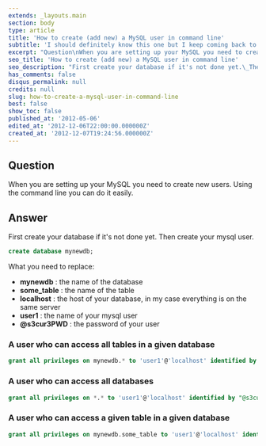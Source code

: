 ```yaml
---
extends: _layouts.main
section: body
type: article
title: 'How to create (add new) a MySQL user in command line'
subtitle: 'I should definitely know this one but I keep coming back to this quick post'
excerpt: "Question\nWhen you are setting up your MySQL you need to create new users. Using the command line you can do it easily.\nAnswer\nFirst create your database if it's not done yet.\_Then create your mysql user.\ncreate database mynewdb;\n\nWhat you need to replace:\n\n\nmynewdb : the name of..."
seo_title: 'How to create (add new) a MySQL user in command line'
seo_description: "First create your database if it's not done yet.\_Then create your mysql user with the following command."
has_comments: false
disqus_permalink: null
credits: null
slug: how-to-create-a-mysql-user-in-command-line
best: false
show_toc: false
published_at: '2012-05-06'
edited_at: '2012-12-06T22:00:00.000000Z'
created_at: '2012-12-07T19:24:56.000000Z'
---
```


## Question

When you are setting up your MySQL you need to create new users. Using the command line you can do it easily.

## Answer


First create your database if it's not done yet. Then create your mysql user.

```sql
create database mynewdb;
```

What you need to replace:

* **mynewdb** : the name of the database
* **some_table** : the name of the table
* **localhost** : the host of your database, in my case everything is on the same server
* **user1** : the name of your mysql user
* **@s3cur3PWD** : the password of your user

### A user who can access all tables in a given database

```sql
grant all privileges on mynewdb.* to 'user1'@'localhost' identified by "@s3cur3PWD";
```

### A user who can access all databases

```sql
grant all privileges on *.* to 'user1'@'localhost' identified by "@s3cur3PWD";
```

### A user who can access a given table in a given database

```sql
grant all privileges on mynewdb.some_table to 'user1'@'localhost' identified by "@s3cur3PWD";
```
